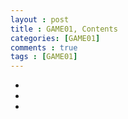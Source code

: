 ```yaml
---
layout : post
title : GAME01, Contents
categories: [GAME01]
comments : true
tags : [GAME01]
---
```


- <a href='' class='jb-medium'></a>
- <a href='' class='jb-medium'></a>
- <a href='' class='jb-medium'></a>

